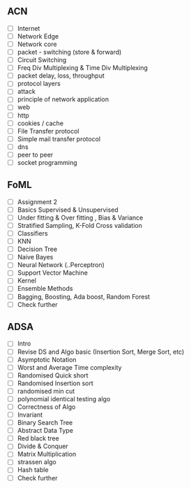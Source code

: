 ## ACN
- [ ] Internet
- [ ] Network Edge
- [ ] Network core
- [ ] packet - switching (store & forward)
- [ ] Circuit Switching
- [ ] Freq Div Multiplexing & Time Div Multiplexing
- [ ] packet delay, loss, throughput 
- [ ] protocol layers
- [ ] attack
- [ ] principle of network application 
- [ ] web
- [ ] http
- [ ] cookies / cache
- [ ] File Transfer protocol
- [ ] Simple mail transfer protocol
- [ ] dns
- [ ] peer to peer
- [ ] socket programming 

## FoML
- [ ] Assignment 2
- [ ] Basics Supervised & Unsupervised
- [ ] Under fitting & Over fitting , Bias & Variance
- [ ] Stratified Sampling, K-Fold Cross validation
- [ ] Classifiers 
- [ ] KNN
- [ ] Decision Tree
- [ ] Naive Bayes 
- [ ] Neural Network (..Perceptron)
- [ ] Support Vector Machine 
- [ ] Kernel 
- [ ] Ensemble Methods
- [ ] Bagging, Boosting, Ada boost, Random Forest
- [ ] Check further

##  ADSA
- [ ] Intro
- [ ] Revise DS and Algo basic (Insertion Sort, Merge Sort, etc)
- [ ] Asymptotic Notation 
- [ ] Worst and Average Time complexity 
- [ ] Randomised Quick short 
- [ ] Randomised Insertion sort
- [ ] randomised min cut
- [ ] polynomial identical testing algo
- [ ] Correctness of Algo
- [ ] Invariant 
- [ ] Binary Search Tree
- [ ] Abstract Data Type
- [ ] Red black tree 
- [ ] Divide & Conquer 
- [ ] Matrix Multiplication 
- [ ] strassen algo
- [ ] Hash table 
- [ ] Check further 
